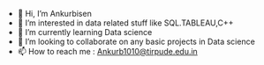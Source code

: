 
 - 👋 Hi, I’m Ankurbisen
- 👀 I’m interested in data related stuff like SQL.TABLEAU,C++ 
- 🌱 I’m currently learning Data science
- 💞️ I’m looking to collaborate on any basic projects in Data science
- 📫 How to reach me : Ankurb1010@tirpude.edu.in

<!---
ankur is a ✨ special ✨ repository because its `README.md` (this file) appears on your GitHub profile.
You can click the Preview link to take a look at your changes.
--->
